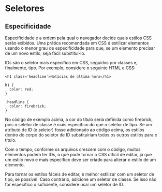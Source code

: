 # Seletores

## Especificidade

Especificidade é a ordem pela qual o navegador decide quais estilos CSS serão exibidos. Uma prática recomendada em CSS é estilizar elementos usando o menor grau de especificidade para que, se um elemento precisar de um novo estilo, seja fácil substituí-lo.

IDs são o seletor mais específico em CSS, seguidos por classes e, finalmente, tipo. Por exemplo, considere o seguinte HTML e CSS:

`<h1 class='headline'>Notícias de última hora</h1>`

```
h1 {
  color: red;
}

.headline {
  color: firebrick;
}
```

No código de exemplo acima, a cor do título seria definida como firebrick, pois o seletor de classe é mais específico do que o seletor de tipo. Se um atributo de ID (e seletor) fosse adicionado ao código acima, os estilos dentro do corpo do seletor de ID substituiriam todos os outros estilos para o título.

Com o tempo, conforme os arquivos crescem com o código, muitos elementos podem ter IDs, o que pode tornar o CSS difícil de editar, já que um estilo novo e mais específico deve ser criado para alterar o estilo de um elemento.

Para tornar os estilos fáceis de editar, é melhor estilizar com um seletor de tipo, se possível. Caso contrário, adicione um seletor de classe. Se isso não for específico o suficiente, considere usar um seletor de ID.
